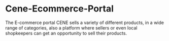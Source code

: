 # Cene-Ecommerce-Portal
The E-commerce portal CENE sells a variety of different products, in a wide range of categories, also a platform where sellers or even local shopkeepers can get an opportunity to sell their products.
